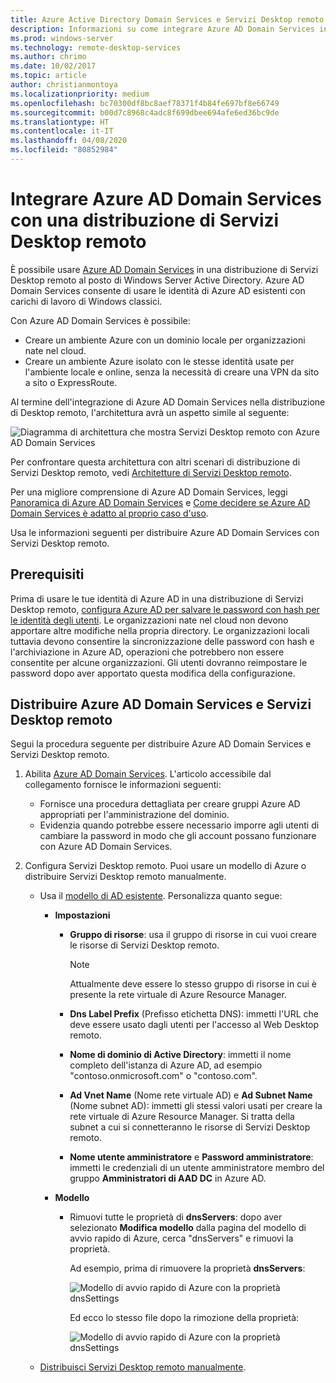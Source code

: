 ```yaml
---
title: Azure Active Directory Domain Services e Servizi Desktop remoto
description: Informazioni su come integrare Azure AD Domain Services in una distribuzione di Servizi Desktop remoto.
ms.prod: windows-server
ms.technology: remote-desktop-services
ms.author: chrimo
ms.date: 10/02/2017
ms.topic: article
author: christianmontoya
ms.localizationpriority: medium
ms.openlocfilehash: bc70300df8bc8aef78371f4b84fe697bf8e66749
ms.sourcegitcommit: b00d7c8968c4adc8f699dbee694afe6ed36bc9de
ms.translationtype: HT
ms.contentlocale: it-IT
ms.lasthandoff: 04/08/2020
ms.locfileid: "80852984"
---
```

# <a name="integrate-azure-ad-domain-services-with-your-rds-deployment"></a>Integrare Azure AD Domain Services con una distribuzione di Servizi Desktop remoto

È possibile usare [Azure AD Domain Services](/azure/active-directory-domain-services/active-directory-ds-overview) in una distribuzione di Servizi Desktop remoto al posto di Windows Server Active Directory. Azure AD Domain Services consente di usare le identità di Azure AD esistenti con carichi di lavoro di Windows classici.

Con Azure AD Domain Services è possibile: 
- Creare un ambiente Azure con un dominio locale per organizzazioni nate nel cloud. 
- Creare un ambiente Azure isolato con le stesse identità usate per l'ambiente locale e online, senza la necessità di creare una VPN da sito a sito o ExpressRoute. 

Al termine dell'integrazione di Azure AD Domain Services nella distribuzione di Desktop remoto, l'architettura avrà un aspetto simile al seguente:

![Diagramma di architettura che mostra Servizi Desktop remoto con Azure AD Domain Services](media/aadds-rds.png)

Per confrontare questa architettura con altri scenari di distribuzione di Servizi Desktop remoto, vedi [Architetture di Servizi Desktop remoto](desktop-hosting-logical-architecture.md).

Per una migliore comprensione di Azure AD Domain Services, leggi [Panoramica di Azure AD Domain Services](/azure/active-directory-domain-services/active-directory-ds-overview) e [Come decidere se Azure AD Domain Services è adatto al proprio caso d'uso](/azure/active-directory-domain-services/active-directory-ds-comparison).

Usa le informazioni seguenti per distribuire Azure AD Domain Services con Servizi Desktop remoto.

## <a name="prerequisites"></a>Prerequisiti

Prima di usare le tue identità di Azure AD in una distribuzione di Servizi Desktop remoto, [configura Azure AD per salvare le password con hash per le identità degli utenti](/azure/active-directory-domain-services/active-directory-ds-getting-started-password-sync). Le organizzazioni nate nel cloud non devono apportare altre modifiche nella propria directory. Le organizzazioni locali tuttavia devono consentire la sincronizzazione delle password con hash e l'archiviazione in Azure AD, operazioni che potrebbero non essere consentite per alcune organizzazioni. Gli utenti dovranno reimpostare le password dopo aver apportato questa modifica della configurazione.

## <a name="deploy-azure-ad-ds-and-rds"></a>Distribuire Azure AD Domain Services e Servizi Desktop remoto 
Segui la procedura seguente per distribuire Azure AD Domain Services e Servizi Desktop remoto.

1. Abilita [Azure AD Domain Services](/azure/active-directory-domain-services/active-directory-ds-getting-started). L'articolo accessibile dal collegamento fornisce le informazioni seguenti:
   - Fornisce una procedura dettagliata per creare gruppi Azure AD appropriati per l'amministrazione del dominio.
   - Evidenzia quando potrebbe essere necessario imporre agli utenti di cambiare la password in modo che gli account possano funzionare con Azure AD Domain Services.
   
2. Configura Servizi Desktop remoto. Puoi usare un modello di Azure o distribuire Servizi Desktop remoto manualmente.
   - Usa il [modello di AD esistente](https://azure.microsoft.com/resources/templates/rds-deployment-existing-ad/). Personalizza quanto segue:
   
     - **Impostazioni**
       - **Gruppo di risorse**: usa il gruppo di risorse in cui vuoi creare le risorse di Servizi Desktop remoto.
         > [!NOTE] 
         > Attualmente deve essere lo stesso gruppo di risorse in cui è presente la rete virtuale di Azure Resource Manager.

       - **Dns Label Prefix** (Prefisso etichetta DNS): immetti l'URL che deve essere usato dagli utenti per l'accesso al Web Desktop remoto.
       - **Nome di dominio di Active Directory**: immetti il nome completo dell'istanza di Azure AD, ad esempio "contoso.onmicrosoft.com" o "contoso.com".
       - **Ad Vnet Name** (Nome rete virtuale AD) e **Ad Subnet Name** (Nome subnet AD): immetti gli stessi valori usati per creare la rete virtuale di Azure Resource Manager. Si tratta della subnet a cui si connetteranno le risorse di Servizi Desktop remoto.
       - **Nome utente amministratore** e **Password amministratore**: immetti le credenziali di un utente amministratore membro del gruppo **Amministratori di AAD DC** in Azure AD.
   
     - **Modello**
        - Rimuovi tutte le proprietà di **dnsServers**: dopo aver selezionato **Modifica modello** dalla pagina del modello di avvio rapido di Azure, cerca "dnsServers" e rimuovi la proprietà. 

           Ad esempio, prima di rimuovere la proprietà **dnsServers**:
      
           ![Modello di avvio rapido di Azure con la proprietà dnsSettings](media/rds-remove-dnssettings-before.png)

           Ed ecco lo stesso file dopo la rimozione della proprietà:

           ![Modello di avvio rapido di Azure con la proprietà dnsSettings](media/rds-remove-dnssettings-after.png)
   
   - [Distribuisci Servizi Desktop remoto manualmente](rds-deploy-infrastructure.md). 


